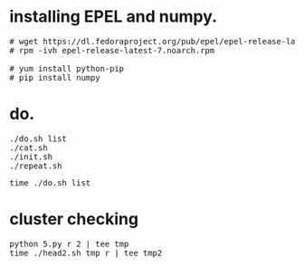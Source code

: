 # installing EPEL and numpy.

<pre>
# wget https://dl.fedoraproject.org/pub/epel/epel-release-latest-7.noarch.rpm
# rpm -ivh epel-release-latest-7.noarch.rpm

# yum install python-pip 
# pip install numpy
</pre>

# do.

<pre>
./do.sh list
./cat.sh
./init.sh
./repeat.sh
</pre>

<pre>
time ./do.sh list
</pre>

# cluster checking

<pre>
python 5.py r 2 | tee tmp
time ./head2.sh tmp r | tee tmp2
</pre>